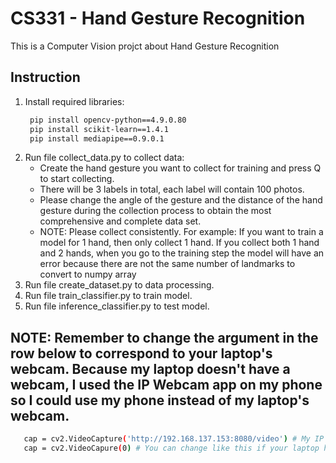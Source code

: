 # CS331 - Hand Gesture Recognition
This is a Computer Vision projct about Hand Gesture Recognition
## Instruction
1. Install required libraries:
   ```bash
    pip install opencv-python==4.9.0.80
    pip install scikit-learn==1.4.1
    pip install mediapipe==0.9.0.1
   ```
2. Run file collect_data.py to collect data:
   - Create the hand gesture you want to collect for training and press Q to start collecting.
   - There will be 3 labels in total, each label will contain 100 photos.
   - Please change the angle of the gesture and the distance of the hand gesture during the collection process to obtain the most comprehensive and complete data set.
   - NOTE: Please collect consistently. For example: If you want to train a model for 1 hand, then only collect 1 hand. If you collect both 1 hand and 2 hands, when you go to the training step the model will have an error because there are not the same number of landmarks to convert to numpy array
4. Run file create_dataset.py to data processing.
5. Run file train_classifier.py to train model.
7. Run file inference_classifier.py to test model.
## NOTE: Remember to change the argument in the row below to correspond to your laptop's webcam. Because my laptop doesn't have a webcam, I used the IP Webcam app on my phone so I could use my phone instead of my laptop's webcam.
```bash
   cap = cv2.VideoCapture('http://192.168.137.153:8080/video') # My IP webcam address
   cap = cv2.VideoCapure(0) # You can change like this if your laptop has a webcam
```
